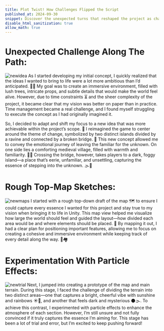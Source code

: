 ```yaml
---
title: Plot Twist! How Challenges Flipped the Script
published_at: 2024-09-30
snippet: Discover the unexpected turns that reshaped the project as challenges led to a complete 180 in ideas and direction!
disable_html_sanitization: true
allow_math: true
---
```


# Unexpected Challenge Along The Path:
![newidea](newidea.png)
As I started developing my initial concept, I quickly realized that the ideas I wanted to bring to life were a lot more ambitious than I’d anticipated. 🌱🌄 My goal was to create an immersive environment, filled with lush trees, intricate props, and subtle details that would make the world feel alive. However, due to time constraints ⏳ and the sheer complexity of the project, it became clear that my vision was better on paper than in practice. Time management became a real challenge, and I found myself struggling to execute the concept as I had originally imagined it.

So, I decided to adapt and shift my focus to a new idea that was more achievable within the project’s scope. 🔄 I reimagined the game to center around the theme of change, symbolized by two distinct islands divided by a ravine and connected by a broken bridge. 🌉 This new concept allowed me to convey the emotional journey of leaving the familiar for the unknown. On one side lies a comforting medieval village, filled with warmth and familiarity. 🏰🍂 Crossing the bridge, however, takes players to a dark, foggy island—a place that’s eerie, unfamiliar, and unsettling, capturing the essence of stepping into the unknown. 🌫️🌌

# Rough Top-Map Sketches: 
![newmaps](Map1.png)
I started with a rough top-down draft of the map 🗺️ to ensure I could capture every essence I wanted for this project and stay true to my vision when bringing it to life in Unity. This map view helped me visualize how large the world should feel and guided the layout—how divided each area would be and where elements should be placed. 🌄 By mapping it out, I had a clear plan for positioning important features, allowing me to focus on creating a cohesive and immersive environment while keeping track of every detail along the way. 🌳🏘️

# Experimentation With Particle Effects: 
![newtrial](Unity5.png)
Next, I jumped into creating a prototype of the map and main terrain. During this stage, I faced the challenge of dividing the terrain into two distinct areas—one that captures a bright, cheerful vibe with sunshine and rainbows ☀️🌈, and another that feels dark and mysterious 🌑🌫️. To achieve this contrast, I experimented with particle effects to enhance the atmosphere of each section. However, I’m still unsure and not fully convinced if it truly captures the essence I’m aiming for. This stage has been a lot of trial and error, but I’m excited to keep pushing forward!

